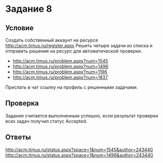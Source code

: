 # Задание 8
## Условие
Создать собственный аккаунт на ресурсе http://acm.timus.ru/register.aspx
Решить четыре задачи из списка и отправить решения на ресурс для
автоматической проверки.
- http://acm.timus.ru/problem.aspx?num=1545
- http://acm.timus.ru/problem.aspx?num=1496
- http://acm.timus.ru/problem.aspx?num=1196
- http://acm.timus.ru/problem.aspx?num=1837

Прислать в чат ссылку на профиль с решенными задачами.

## Проверка
Задание считается выполненным успешно, если результат проверки всех
задач получил статус Accepted.

## Ответы
http://acm.timus.ru/status.aspx?space=1&num=1545&author=243440
http://acm.timus.ru/status.aspx?space=1&num=1496&author=243440

